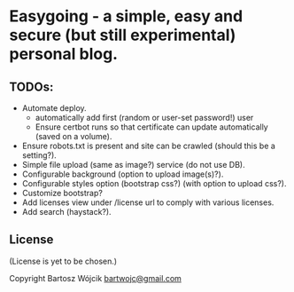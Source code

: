 # Easygoing - a simple, easy and secure (but still experimental) personal blog.
## TODOs:
- Automate deploy.
  - automatically add first (random or user-set password!) user
  - Ensure certbot runs so that certificate can update automatically (saved on a volume).
- Ensure robots.txt is present and site can be crawled (should this be a setting?).
- Simple file upload (same as image?) service (do not use DB).
- Configurable background (option to upload image(s)?).
- Configurable styles option (bootstrap css?) (with option to upload css?).
- Customize bootstrap?
- Add licenses view under /license url to comply with various licenses.
- Add search (haystack?).

## License
(License is yet to be chosen.)

Copyright Bartosz Wójcik <bartwojc@gmail.com>
